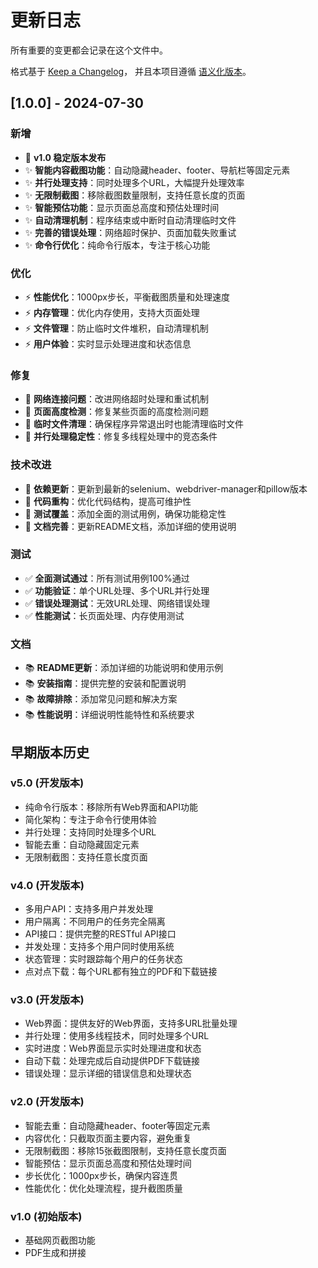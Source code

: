 # 更新日志

所有重要的变更都会记录在这个文件中。

格式基于 [Keep a Changelog](https://keepachangelog.com/zh-CN/1.0.0/)，
并且本项目遵循 [语义化版本](https://semver.org/lang/zh-CN/)。

## [1.0.0] - 2024-07-30

### 新增
- 🎉 **v1.0 稳定版本发布**
- ✨ **智能内容截图功能**：自动隐藏header、footer、导航栏等固定元素
- ✨ **并行处理支持**：同时处理多个URL，大幅提升处理效率
- ✨ **无限制截图**：移除截图数量限制，支持任意长度的页面
- ✨ **智能预估功能**：显示页面总高度和预估处理时间
- ✨ **自动清理机制**：程序结束或中断时自动清理临时文件
- ✨ **完善的错误处理**：网络超时保护、页面加载失败重试
- ✨ **命令行优化**：纯命令行版本，专注于核心功能

### 优化
- ⚡ **性能优化**：1000px步长，平衡截图质量和处理速度
- ⚡ **内存管理**：优化内存使用，支持大页面处理
- ⚡ **文件管理**：防止临时文件堆积，自动清理机制
- ⚡ **用户体验**：实时显示处理进度和状态信息

### 修复
- 🐛 **网络连接问题**：改进网络超时处理和重试机制
- 🐛 **页面高度检测**：修复某些页面的高度检测问题
- 🐛 **临时文件清理**：确保程序异常退出时也能清理临时文件
- 🐛 **并行处理稳定性**：修复多线程处理中的竞态条件

### 技术改进
- 🔧 **依赖更新**：更新到最新的selenium、webdriver-manager和pillow版本
- 🔧 **代码重构**：优化代码结构，提高可维护性
- 🔧 **测试覆盖**：添加全面的测试用例，确保功能稳定性
- 🔧 **文档完善**：更新README文档，添加详细的使用说明

### 测试
- ✅ **全面测试通过**：所有测试用例100%通过
- ✅ **功能验证**：单个URL处理、多个URL并行处理
- ✅ **错误处理测试**：无效URL处理、网络错误处理
- ✅ **性能测试**：长页面处理、内存使用测试

### 文档
- 📚 **README更新**：添加详细的功能说明和使用示例
- 📚 **安装指南**：提供完整的安装和配置说明
- 📚 **故障排除**：添加常见问题和解决方案
- 📚 **性能说明**：详细说明性能特性和系统要求

## 早期版本历史

### v5.0 (开发版本)
- 纯命令行版本：移除所有Web界面和API功能
- 简化架构：专注于命令行使用体验
- 并行处理：支持同时处理多个URL
- 智能去重：自动隐藏固定元素
- 无限制截图：支持任意长度页面

### v4.0 (开发版本)
- 多用户API：支持多用户并发处理
- 用户隔离：不同用户的任务完全隔离
- API接口：提供完整的RESTful API接口
- 并发处理：支持多个用户同时使用系统
- 状态管理：实时跟踪每个用户的任务状态
- 点对点下载：每个URL都有独立的PDF和下载链接

### v3.0 (开发版本)
- Web界面：提供友好的Web界面，支持多URL批量处理
- 并行处理：使用多线程技术，同时处理多个URL
- 实时进度：Web界面显示实时处理进度和状态
- 自动下载：处理完成后自动提供PDF下载链接
- 错误处理：显示详细的错误信息和处理状态

### v2.0 (开发版本)
- 智能去重：自动隐藏header、footer等固定元素
- 内容优化：只截取页面主要内容，避免重复
- 无限制截图：移除15张截图限制，支持任意长度页面
- 智能预估：显示页面总高度和预估处理时间
- 步长优化：1000px步长，确保内容连贯
- 性能优化：优化处理流程，提升截图质量

### v1.0 (初始版本)
- 基础网页截图功能
- PDF生成和拼接 